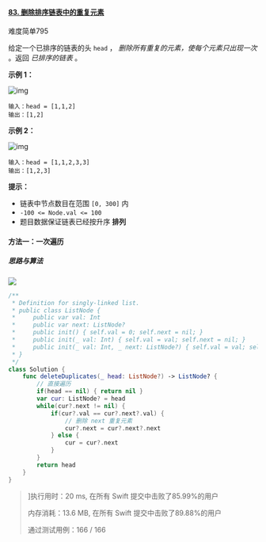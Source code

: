 #### [83. 删除排序链表中的重复元素](https://leetcode.cn/problems/remove-duplicates-from-sorted-list/)

难度简单795

给定一个已排序的链表的头 `head` ， *删除所有重复的元素，使每个元素只出现一次* 。返回 *已排序的链表* 。

 

**示例 1：**

![img](https://assets.leetcode.com/uploads/2021/01/04/list1.jpg)

```
输入：head = [1,1,2]
输出：[1,2]
```

**示例 2：**

![img](https://assets.leetcode.com/uploads/2021/01/04/list2.jpg)

```
输入：head = [1,1,2,3,3]
输出：[1,2,3]
```

 

**提示：**

- 链表中节点数目在范围 `[0, 300]` 内
- `-100 <= Node.val <= 100`
- 题目数据保证链表已经按升序 **排列**



#### 方法一：一次遍历

##### 思路与算法

![](https://tva1.sinaimg.cn/large/e6c9d24ely1h2kot21bbxj21cg0lgtdc.jpg)

```swift
/**
 * Definition for singly-linked list.
 * public class ListNode {
 *     public var val: Int
 *     public var next: ListNode?
 *     public init() { self.val = 0; self.next = nil; }
 *     public init(_ val: Int) { self.val = val; self.next = nil; }
 *     public init(_ val: Int, _ next: ListNode?) { self.val = val; self.next = next; }
 * }
 */
class Solution {
    func deleteDuplicates(_ head: ListNode?) -> ListNode? {
        // 直接遍历
        if(head == nil) { return nil }
        var cur: ListNode? = head
        while(cur?.next != nil) {
            if(cur?.val == cur?.next?.val) {
                // 删除 next 重复元素
                cur?.next = cur?.next?.next
            } else {
                cur = cur?.next
            }
        }
        return head
    }
}
```



> ]执行用时：20 ms, 在所有 Swift 提交中击败了85.99%的用户
>
> 内存消耗：13.6 MB, 在所有 Swift 提交中击败了89.88%的用户
>
> 通过测试用例：166 / 166